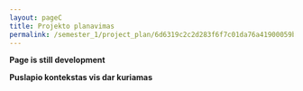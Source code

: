 ```yaml
---
layout: pageC
title: Projekto planavimas
permalink: /semester_1/project_plan/6d6319c2c2d283f6f7c01da76a41900059bc850ce4bcc9a1ff34fa6b00824d410d1fbf652d4dafda4fef176f448ee51b0ba790d683e4755daea42a5edb258ee4
---
```

<b>Page is still development</b>
<p>
<b>Puslapio kontekstas vis dar kuriamas</b>
<script type="text/javascript">
	"use strict";
window.history.pushState("object or string", "Title", "/semester_1/project_plan");
	</script>

